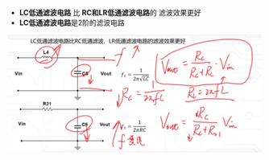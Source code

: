 - **LC低通滤波电路** 比 **RC和LR低通滤波电路**的 滤波效果更好
- **LC低通滤波电路**是2阶的滤波电路

![](../photo/Pasted%20image%2020250805091650.png)
